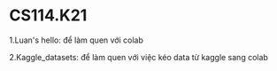 # CS114.K21
  1.Luan's hello: để làm quen với colab
  
  2.Kaggle_datasets: để làm quen với việc kéo data từ kaggle sang colab 
